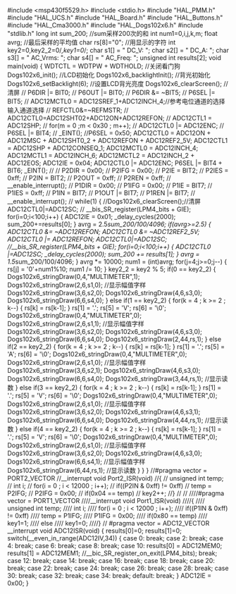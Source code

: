#include <msp430f5529.h>
#include <stdio.h>
#include "HAL_PMM.h"
#include "HAL_UCS.h"
#include "HAL_Board.h"
#include "HAL_Buttons.h"
#include "HAL_Cma3000.h"
#include "HAL_Dogs102x6.h"
#include "stdlib.h"
long int sum_200;     //sum采样200次的和
int num1=0,i,j,k,m;
float avrg;			//最后采样的平均值
char rs[8]="0";		//用显示的字符
int key2=0,key2_2=0/*,key1=0*/;
char s1[] = " DC_V: ";
char s2[] = " DC_A: ";
char s3[] = " AC_Vrms: ";
char s4[] = " AC_Freq: ";
unsigned int results[2];
void main(void)
{
	WDTCTL = WDTPW + WDTHOLD;  //关闭看门狗
	Dogs102x6_init();			//LCD初始化
	Dogs102x6_backlightInit(); 	//背光初始化
	Dogs102x6_setBacklight(6);	//设置LCD背光亮度
	Dogs102x6_clearScreen();			//清屏
//	P6DIR |= BIT0;
//	P6OUT |= BIT0;
//	P6DIR &= ~BIT5;
//	P6SEL |= BIT5;
//	ADC12MCTL0 = ADC12SREF_1+ADC12INCH_4;//参考电位通道的选择   输入通道选择
//	REFCTL0&=~REFMSTR;
//	ADC12CTL0=ADC12SHT02+ADC12ON+ADC12REFON;
//	ADC12CTL1 = ADC12SHP;
//	for(m = 0 ;m < 0x30 ; m++);
//	ADC12CTL0 |= ADC12ENC;
//	P6SEL |= BIT4;
//	_EINT();
//P6SEL = 0x50;
	ADC12CTL0 = ADC12ON + ADC12MSC + ADC12SHT0_2 + ADC12REFON + ADC12REF2_5V;
	ADC12CTL1 = ADC12SHP + ADC12CONSEQ_1;
	ADC12MCTL0 = ADC12INCH_4;
	ADC12MCTL1 = ADC12INCH_6;
	ADC12MCTL2 = ADC12INCH_2 + ADC12EOS;
	ADC12IE = 0x04;
	ADC12CTL0 |= ADC12ENC;
	P6SEL |= BIT4 + BIT6;
	_EINT();
//
//	P2DIR = 0x00;
//	P2IFG = 0x00;
//	P2IE = BIT2;
//	P2IES = 0xff;
//	P2IN = BIT2;
//	P2OUT = 0xff;
//	P2REN = 0xff;
//	__enable_interrupt();
//	P1DIR = 0x00;
//	P1IFG = 0x00;
//	P1IE = BIT7;
//	P1IES = 0xff;
//	P1IN = BIT7;
//	P1OUT |= BIT7;
//	P1REN |= BIT7;
//	__enable_interrupt();
//
	while(1)
	{
		//Dogs102x6_clearScreen();//清屏
		 ADC12CTL0|=ADC12SC;
		// __bis_SR_register(LPM4_bits + GIE);
		for(i=0;i<100;i++)
			{
	        	ADC12IE = 0x01;
				_delay_cycles(2000);
				sum_200+=results[0];
			}
		avrg = 2.5*sum_200/100/4096;
		if(avrg>=2.5)
		{
			ADC12CTL0 &= ~ADC12REFON;
			ADC12CTL0 &= ~ADC12REF2_5V;
			ADC12CTL0 |= ADC12REFON;
			ADC12CTL0|=ADC12SC;
			//__bis_SR_register(LPM4_bits + GIE);
			for(i=0;i<100;i++)
			{
				ADC12CTL0 |=ADC12SC;
				_delay_cycles(2000);
				sum_200 += results[1];
			}
		avrg = 1.5*sum_200/100/4096;
		}
		avrg *= 10000;
		num1 = (int)avrg;
		for(j=4;j>=0;j--)
			{
				rs[j] = '0'+num1%10;
				num1 /= 10;
			}
		key2_2 = key2 % 5;
		if(0 == key2_2)
		{
			Dogs102x6_stringDraw(0,4,"MULTIMETER",1);
			Dogs102x6_stringDraw(2,6,s1,0); 	//显示幅值字样
			Dogs102x6_stringDraw(3,6,s2,0);
			Dogs102x6_stringDraw(4,6,s3,0);
			Dogs102x6_stringDraw(6,6,s4,0);
		}
		else if(1 == key2_2)
		{
			for(k = 4 ; k >= 2 ; k--)
				{
					rs[k] = rs[k-1];
				}
			rs[1] = '.';
			rs[5] = 'V';
			rs[6] = '\0';
			Dogs102x6_stringDraw(0,4,"MULTIMETER",0);
			Dogs102x6_stringDraw(2,6,s1,1); 	//显示幅值字样
			Dogs102x6_stringDraw(3,6,s2,0);
			Dogs102x6_stringDraw(4,6,s3,0);
			Dogs102x6_stringDraw(6,6,s4,0);
			Dogs102x6_stringDraw(2,44,rs,1);
		}
		else if(2 == key2_2)
		{
			for(k = 4 ; k >= 2 ; k--)
			{
				rs[k] = rs[k-1];
			}
			rs[1] = '.';
			rs[5] = 'A';
			rs[6] = '\0';
			Dogs102x6_stringDraw(0,4,"MULTIMETER",0);
			Dogs102x6_stringDraw(2,6,s1,0); 	//显示幅值字样
			Dogs102x6_stringDraw(3,6,s2,1);
			Dogs102x6_stringDraw(4,6,s3,0);
			Dogs102x6_stringDraw(6,6,s4,0);
			Dogs102x6_stringDraw(3,44,rs,1); 	//显示读数
		}
		else if(3 == key2_2)
		{
			for(k = 4 ; k >= 2 ; k--)
			{
				rs[k] = rs[k-1];
			}
			rs[1] = '.';
			rs[5] = 'V';
			rs[6] = '\0';
			Dogs102x6_stringDraw(0,4,"MULTIMETER",0);
			Dogs102x6_stringDraw(2,6,s1,0); 	//显示幅值字样
			Dogs102x6_stringDraw(3,6,s2,0);
			Dogs102x6_stringDraw(4,6,s3,1);
			Dogs102x6_stringDraw(6,6,s4,0);
			Dogs102x6_stringDraw(4,44,rs,1); 	//显示读数
		}
		else if(4 == key2_2)
		{
			for(k = 4 ; k >= 2 ; k--)
			{
				rs[k] = rs[k-1];
			}
			rs[1] = '.';
			rs[5] = 'V';
			rs[6] = '\0';
			Dogs102x6_stringDraw(0,4,"MULTIMETER",0);
			Dogs102x6_stringDraw(2,6,s1,0); 	//显示幅值字样
			Dogs102x6_stringDraw(3,6,s2,0);
			Dogs102x6_stringDraw(4,6,s3,0);
			Dogs102x6_stringDraw(6,6,s4,1);  	//显示幅值字样
			Dogs102x6_stringDraw(6,44,rs,1); 	//显示读数
		}
	}
}
//#pragma vector = PORT2_VECTOR
//__interrupt void Port2_ISR(void)
//{
//	unsigned int temp;
//	int i;
//	for(i = 0 ; i < 12000 ; i++);
//	if((P2IN & 0xff) != 0xff)
//		temp = P2IFG;
//		P2IFG = 0x00;
//		if(0x04 == temp)
//			key2++;
//}
//
//
////#pragma vector = PORT1_VECTOR
////__interrupt void Port1_ISR(void)
////{
////	unsigned int temp;
////	int i;
////	for(i = 0 ; i < 12000 ; i++);
////	if((P1IN & 0xff) != 0xff)
////			temp = P1IFG;
////			P1IFG = 0x00;
////			if(0x80 == temp)
////				key1=1;
////			else
////				key1=0;
////}
//
#pragma vector = ADC12_VECTOR
__interrupt void ADC12ISR(void)
{
	results[0]=0;
	results[1]=0;
	switch(__even_in_range(ADC12IV,34))
	{
		case 0: break;
		case 2: break;
		case 4: break;
		case 6: break;
		case 8: break;
		case 10:
			results[0] = ADC12MEM0;
			results[1] = ADC12MEM1;
			//__bic_SR_register_on_exit(LPM4_bits);
	          break;
		case 12: break;
		case 14: break;
		case 16: break;
		case 18: break;
		case 20: break;
		case 22: break;
		case 24: break;
		case 26: break;
		case 28: break;
		case 30: break;
		case 32: break;
		case 34: break;
		default: break;
	}
ADC12IE = 0x00;
}

